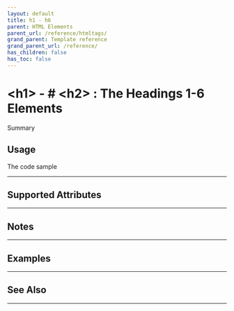 ```yaml
---
layout: default
title: h1 - h6
parent: HTML Elements
parent_url: /reference/htmltags/
grand_parent: Template reference
grand_parent_url: /reference/
has_children: false
has_toc: false
---
```


# &lt;h1&gt; - # &lt;h2&gt; : The Headings 1-6 Elements

Summary

## Usage

 The code sample

---

## Supported Attributes


---

## Notes


---

## Examples


---


## See Also


---

